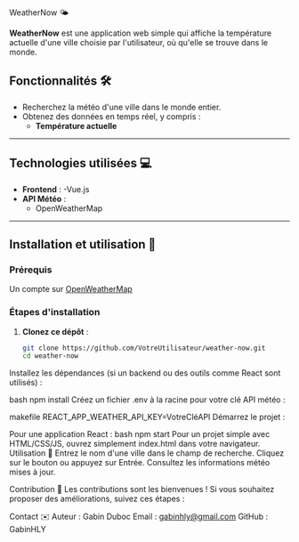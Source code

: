 WeatherNow 🌤️

**WeatherNow** est une application web simple qui affiche la température actuelle d'une ville choisie par l'utilisateur, où qu'elle se trouve dans le monde.

## Fonctionnalités 🛠️

- Recherchez la météo d'une ville dans le monde entier.
- Obtenez des données en temps réel, y compris :
  - **Température actuelle**

---

## Technologies utilisées 💻

- **Frontend** :
  -Vue.js
- **API Météo** :
  - OpenWeatherMap 

---

## Installation et utilisation 🚀

### Prérequis
Un compte sur [OpenWeatherMap](https://openweathermap.org/) 

### Étapes d'installation

1. **Clonez ce dépôt** :
   ```bash
   git clone https://github.com/VotreUtilisateur/weather-now.git
   cd weather-now
Installez les dépendances (si un backend ou des outils comme React sont utilisés) :

bash
npm install
Créez un fichier .env à la racine pour votre clé API météo :

makefile
REACT_APP_WEATHER_API_KEY=VotreCléAPI
Démarrez le projet :

Pour une application React :
bash
npm start
Pour un projet simple avec HTML/CSS/JS, ouvrez simplement index.html dans votre navigateur.
Utilisation 📖
Entrez le nom d'une ville dans le champ de recherche.
Cliquez sur le bouton ou appuyez sur Entrée.
Consultez les informations météo mises à jour.

Contribution 🤝
Les contributions sont les bienvenues ! Si vous souhaitez proposer des améliorations, suivez ces étapes :


Contact ✉️
Auteur : Gabin Duboc
Email : gabinhly@gmail.com
GitHub : GabinHLY
